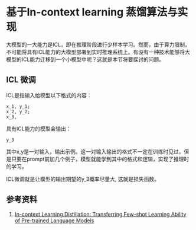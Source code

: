 # 基于In-context learning 蒸馏算法与实现

大模型的一大能力是ICL，即在推理阶段进行少样本学习。然而，由于算力限制，不可能将具有ICL能力的大模型部署到实时推理系统上。有没有一种技术能够将大模型的ICL能力迁移到一个小模型中呢？这就是本节将要探讨的问题。

## ICL 微调
ICL是指输入给模型以下格式的内容：
```
x_1, y_1;
x_2, y_2;
x_3, 
```
具有ICL能力的模型会输出：
```
y_3
```

其中x,y是一对输入，输出示例。这一对输入输出的格式不一定在训练时见过，但是只要在prompt前加几个例子，模型就能学到其中的格式和逻辑，实现了推理时的学习。

ICL微调就是让模型的输出期望的y_3概率尽量大, 这就是损失函数。




## 参考资料
1. [In-context Learning Distillation: Transferring Few-shot Learning Ability of Pre-trained Language Models](http://arxiv.org/abs/2212.10670)

